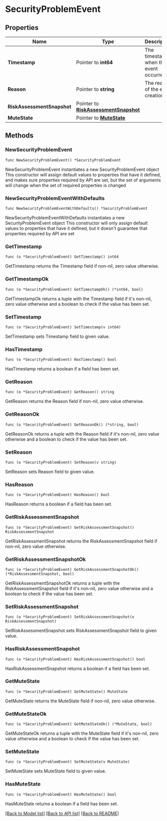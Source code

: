 # SecurityProblemEvent

## Properties

Name | Type | Description | Notes
------------ | ------------- | ------------- | -------------
**Timestamp** | Pointer to **int64** | The timestamp when the event occurred. | [optional] [readonly] 
**Reason** | Pointer to **string** | The reason of the event creation. | [optional] [readonly] 
**RiskAssessmentSnapshot** | Pointer to [**RiskAssessmentSnapshot**](RiskAssessmentSnapshot.md) |  | [optional] 
**MuteState** | Pointer to [**MuteState**](MuteState.md) |  | [optional] 

## Methods

### NewSecurityProblemEvent

`func NewSecurityProblemEvent() *SecurityProblemEvent`

NewSecurityProblemEvent instantiates a new SecurityProblemEvent object
This constructor will assign default values to properties that have it defined,
and makes sure properties required by API are set, but the set of arguments
will change when the set of required properties is changed

### NewSecurityProblemEventWithDefaults

`func NewSecurityProblemEventWithDefaults() *SecurityProblemEvent`

NewSecurityProblemEventWithDefaults instantiates a new SecurityProblemEvent object
This constructor will only assign default values to properties that have it defined,
but it doesn't guarantee that properties required by API are set

### GetTimestamp

`func (o *SecurityProblemEvent) GetTimestamp() int64`

GetTimestamp returns the Timestamp field if non-nil, zero value otherwise.

### GetTimestampOk

`func (o *SecurityProblemEvent) GetTimestampOk() (*int64, bool)`

GetTimestampOk returns a tuple with the Timestamp field if it's non-nil, zero value otherwise
and a boolean to check if the value has been set.

### SetTimestamp

`func (o *SecurityProblemEvent) SetTimestamp(v int64)`

SetTimestamp sets Timestamp field to given value.

### HasTimestamp

`func (o *SecurityProblemEvent) HasTimestamp() bool`

HasTimestamp returns a boolean if a field has been set.

### GetReason

`func (o *SecurityProblemEvent) GetReason() string`

GetReason returns the Reason field if non-nil, zero value otherwise.

### GetReasonOk

`func (o *SecurityProblemEvent) GetReasonOk() (*string, bool)`

GetReasonOk returns a tuple with the Reason field if it's non-nil, zero value otherwise
and a boolean to check if the value has been set.

### SetReason

`func (o *SecurityProblemEvent) SetReason(v string)`

SetReason sets Reason field to given value.

### HasReason

`func (o *SecurityProblemEvent) HasReason() bool`

HasReason returns a boolean if a field has been set.

### GetRiskAssessmentSnapshot

`func (o *SecurityProblemEvent) GetRiskAssessmentSnapshot() RiskAssessmentSnapshot`

GetRiskAssessmentSnapshot returns the RiskAssessmentSnapshot field if non-nil, zero value otherwise.

### GetRiskAssessmentSnapshotOk

`func (o *SecurityProblemEvent) GetRiskAssessmentSnapshotOk() (*RiskAssessmentSnapshot, bool)`

GetRiskAssessmentSnapshotOk returns a tuple with the RiskAssessmentSnapshot field if it's non-nil, zero value otherwise
and a boolean to check if the value has been set.

### SetRiskAssessmentSnapshot

`func (o *SecurityProblemEvent) SetRiskAssessmentSnapshot(v RiskAssessmentSnapshot)`

SetRiskAssessmentSnapshot sets RiskAssessmentSnapshot field to given value.

### HasRiskAssessmentSnapshot

`func (o *SecurityProblemEvent) HasRiskAssessmentSnapshot() bool`

HasRiskAssessmentSnapshot returns a boolean if a field has been set.

### GetMuteState

`func (o *SecurityProblemEvent) GetMuteState() MuteState`

GetMuteState returns the MuteState field if non-nil, zero value otherwise.

### GetMuteStateOk

`func (o *SecurityProblemEvent) GetMuteStateOk() (*MuteState, bool)`

GetMuteStateOk returns a tuple with the MuteState field if it's non-nil, zero value otherwise
and a boolean to check if the value has been set.

### SetMuteState

`func (o *SecurityProblemEvent) SetMuteState(v MuteState)`

SetMuteState sets MuteState field to given value.

### HasMuteState

`func (o *SecurityProblemEvent) HasMuteState() bool`

HasMuteState returns a boolean if a field has been set.


[[Back to Model list]](../README.md#documentation-for-models) [[Back to API list]](../README.md#documentation-for-api-endpoints) [[Back to README]](../README.md)



